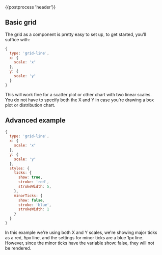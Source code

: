 {{postprocess 'header'}}

## Basic grid
The grid as a component is pretty easy to set up, to get started, you'll suffice with:

```js
{
  type: 'grid-line',
  x: {
    scale: 'x'
  },
  y: {
    scale: 'y'
  }
}
```

This will work fine for a scatter plot or other chart with two linear scales.
You do not have to specify both the X and Y in case you're drawing a box plot or distribution chart.

## Advanced example
```js
{
  type: 'grid-line',
  x: {
    scale: 'x'
  },
  y: {
    scale: 'y'
  },
  styles: {
    ticks: {
      show: true,
      stroke: 'red',
      strokeWidth: 5,
    },
    minorTicks: {
      show: false,
      stroke: 'blue',
      strokeWidth: 1
    }
  }
}
```

In this example we're using both X and Y scales, we're showing major ticks as a red, 5px line, and the settings for minor ticks are a blue 1px line.
However, since the minor ticks have the variable show: false, they will not be rendered.